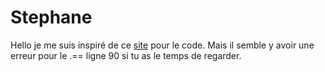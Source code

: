# Stephane
Hello je me suis inspiré de ce [site](https://www.softcover.io/read/7b8eb7d0/juliabook/simplex) pour le code. Mais il semble y avoir une erreur pour le .== ligne 90 si tu as le temps de regarder.
